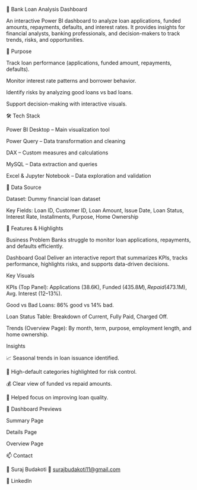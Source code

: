 🏦 Bank Loan Analysis Dashboard

An interactive Power BI dashboard to analyze loan applications, funded amounts, repayments, defaults, and interest rates.
It provides insights for financial analysts, banking professionals, and decision-makers to track trends, risks, and opportunities.

📌 Purpose

Track loan performance (applications, funded amount, repayments, defaults).

Monitor interest rate patterns and borrower behavior.

Identify risks by analyzing good loans vs bad loans.

Support decision-making with interactive visuals.

🛠️ Tech Stack

Power BI Desktop – Main visualization tool

Power Query – Data transformation and cleaning

DAX – Custom measures and calculations

MySQL – Data extraction and queries

Excel & Jupyter Notebook – Data exploration and validation

📂 Data Source

Dataset: Dummy financial loan dataset

Key Fields: Loan ID, Customer ID, Loan Amount, Issue Date, Loan Status, Interest Rate, Installments, Purpose, Home Ownership

🌟 Features & Highlights

Business Problem
Banks struggle to monitor loan applications, repayments, and defaults efficiently.

Dashboard Goal
Deliver an interactive report that summarizes KPIs, tracks performance, highlights risks, and supports data-driven decisions.

Key Visuals

KPIs (Top Panel): Applications (38.6K), Funded ($435.8M), Repaid ($473.1M), Avg. Interest (12–13%).

Good vs Bad Loans: 86% good vs 14% bad.

Loan Status Table: Breakdown of Current, Fully Paid, Charged Off.

Trends (Overview Page): By month, term, purpose, employment length, and home ownership.

Insights

📈 Seasonal trends in loan issuance identified.

🛑 High-default categories highlighted for risk control.

💰 Clear view of funded vs repaid amounts.

🎯 Helped focus on improving loan quality.

📸 Dashboard Previews

Summary Page


Details Page


Overview Page


📫 Contact

👤 Suraj Budakoti
📧 surajbudakoti11@gmail.com

💼 LinkedIn
